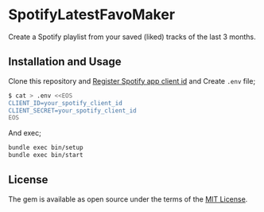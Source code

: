 # SpotifyLatestFavoMaker

Create a Spotify playlist from your saved (liked) tracks of the last 3 months.

## Installation and Usage

Clone this repository and [Register Spotify app client id](https://developer.spotify.com/dashboard/applications) and Create `.env` file;

```bash
$ cat > .env <<EOS
CLIENT_ID=your_spotify_client_id
CLIENT_SECRET=your_spotify_client_id
EOS
```

And exec;

```bash
bundle exec bin/setup
bundle exec bin/start
```

## License

The gem is available as open source under the terms of the [MIT License](https://opensource.org/licenses/MIT).
